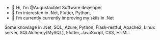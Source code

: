- 👋 Hi, I’m @Augustaublet Software developer
- 👀 I’m interested in .Net, Flutter, Python,
- 🌱 I’m currently currently improving my skils in .Net

Some knowlage in .Net, SQL, Azure, Python, Flask-restful, Apache2, Linux server, SQLAlchemy(MySQL), Flutter, JavaScript, CSS, HTML.


<!---
Augustaublet/Augustaublet is a ✨ special ✨ repository because its `README.md` (this file) appears on your GitHub profile.
You can click the Preview link to take a look at your changes.
--->
